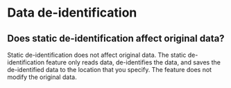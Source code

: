 # Data de-identification

## Does static de-identification affect original data?

Static de-identification does not affect original data. The static de-identification feature only reads data, de-identifies the data, and saves the de-identified data to the location that you specify. The feature does not modify the original data.

